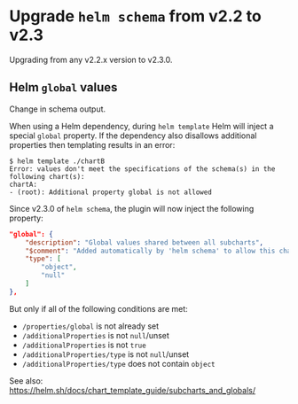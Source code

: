 # Upgrade `helm schema` from v2.2 to v2.3

Upgrading from any v2.2.x version to v2.3.0.

## Helm `global` values

Change in schema output.

When using a Helm dependency, during `helm template` Helm will inject a special
`global` property. If the dependency also disallows additional properties then
templating results in an error:

```console
$ helm template ./chartB
Error: values don't meet the specifications of the schema(s) in the following chart(s):
chartA:
- (root): Additional property global is not allowed
```

Since v2.3.0 of `helm schema`, the plugin will now inject the following
property:

```json
"global": {
    "description": "Global values shared between all subcharts",
    "$comment": "Added automatically by 'helm schema' to allow this chart to be used as a Helm dependency, as the `additionalProperties` setting would otherwise collide with Helm's special 'global' values key.",
    "type": [
        "object",
        "null"
    ]
},
```

But only if all of the following conditions are met:

- `/properties/global` is not already set
- `/additionalProperties` is not `null`/unset
- `/additionalProperties` is not `true`
- `/additionalProperties/type` is not `null`/unset
- `/additionalProperties/type` does not contain `object`

See also: <https://helm.sh/docs/chart_template_guide/subcharts_and_globals/>
